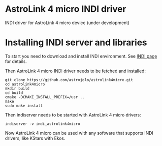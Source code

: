 # AstroLink 4 micro INDI driver
INDI driver for AstroLink 4 micro device (under development)

# Installing INDI server and libraries
To start you need to download and install INDI environment. See [INDI page](http://indilib.org/download.html) for details. 

Then AstroLink 4 micro INDI driver needs to be fetched and installed:

```
git clone https://github.com/astrojolo/astrolink4micro.git
cd astrolink4micro
mkdir build
cd build
cmake -DCMAKE_INSTALL_PREFIX=/usr ..
make
sudo make install
```

Then indiserver needs to be started with AstroLink 4 micro drivers:

```
indiserver -v indi_astrolink4micro
```

Now AstroLink 4 micro can be used with any software that supports INDI drivers, like KStars with Ekos.
